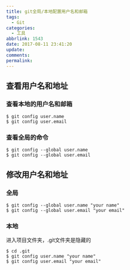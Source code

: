 ```yaml
---
title: git全局/本地配置用户名和邮箱
tags:
  - Git
categories:
  - 工具
abbrlink: 1543
date: 2017-08-11 23:41:20
update:
comments:
permalink:
---
```


## 查看用户名和地址
### 查看本地的用户名和邮箱
```
$ git config user.name
$ git config user.email
```
### 查看全局的命令
```
$ git config --global user.name
$ git config --global user.email
```
## 修改用户名和地址
### 全局
```
$ git config --global user.name "your name"
$ git config --global user.email "your email"
```
### 本地
进入项目文件夹，.git文件夹是隐藏的
```
$ cd .git
$ git config user.name "your name"
$ git config user.email "your email"
```